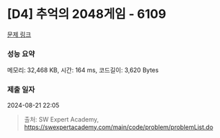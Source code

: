 # [D4] 추억의 2048게임 - 6109 

[문제 링크](https://swexpertacademy.com/main/code/problem/problemDetail.do?contestProbId=AWbrg9uabZsDFAWQ) 

### 성능 요약

메모리: 32,468 KB, 시간: 164 ms, 코드길이: 3,620 Bytes

### 제출 일자

2024-08-21 22:05



> 출처: SW Expert Academy, https://swexpertacademy.com/main/code/problem/problemList.do